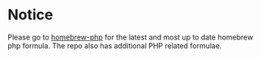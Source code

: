 Notice
======

Please go to [homebrew-php](https://github.com/josegonzalez/homebrew-php) for the latest and most up to date homebrew php formula. The repo also has additional PHP related formulae.
